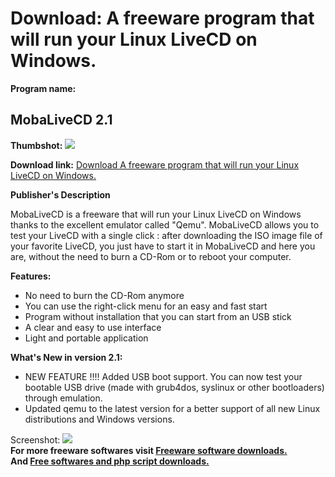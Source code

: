 # Download: A freeware program that will run your Linux LiveCD on Windows.

**Program name:**

## MobaLiveCD 2.1

  
**Thumbshot:** ![](http://www.freewarefiles.com/screenshot/mobalivecd1_md.jpg)   
  
**Download link:** [Download A freeware program that will run your Linux LiveCD on Windows.](http://freesoftwares.boysofts.com/MobaLiveCD_program_41472.html)  
  


**Publisher's Description**  
  


MobaLiveCD is a freeware that will run your Linux LiveCD on Windows thanks to the excellent emulator called "Qemu". MobaLiveCD allows you to test your LiveCD with a single click : after downloading the ISO image file of your favorite LiveCD, you just have to start it in MobaLiveCD and here you are, without the need to burn a CD-Rom or to reboot your computer. 

**Features:**

  * No need to burn the CD-Rom anymore 
  * You can use the right-click menu for an easy and fast start 
  * Program without installation that you can start from an USB stick 
  * A clear and easy to use interface 
  * Light and portable application 

**What's New in version 2.1:**

  * NEW FEATURE !!!! Added USB boot support. You can now test your bootable USB drive (made with grub4dos, syslinux or other bootloaders) through emulation. 
  * Updated qemu to the latest version for a better support of all new Linux distributions and Windows versions. 

  
  
Screenshot: ![](http://www.freewarefiles.com/screenshot/mobalivecd1.jpg)   
**For more freeware softwares visit [Freeware software downloads.](http://freesoftwares.boysofts.com/)**   
**And [Free softwares and php script downloads.](http://www.boysofts.com/)**
